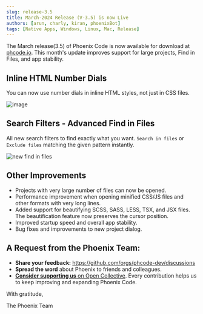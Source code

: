 ```yaml
---
slug: release-3.5
title: March-2024 Release (V-3.5) is now Live 
authors: [arun, charly, kiran, phoenixBot]
tags: [Native Apps, Windows, Linux, Mac, Release]
---
```


The March release(3.5) of Phoenix Code is now available for download
at [phcode.io](https://phcode.io).
This month's update improves support for large projects, Find in Files, and app stability.

## Inline HTML Number Dials

You can now use number dials in inline HTML styles, not just in CSS files.

![image](https://github.com/phcode-dev/phoenix/assets/5336369/f56ab73b-c080-4f01-a083-f41aa10c3d16)

## Search Filters - Advanced Find in Files

All new search filters to find exactly what you want. `Search in files` or
`Exclude files` matching the given pattern instantly.

![new find in files](https://github.com/phcode-dev/phoenix/assets/5336369/9a46a6a8-01a2-45db-aebc-9b280977bdc1)

## Other Improvements

-   Projects with very large number of files can now be opened.
-   Performance improvement when opening minified CSS/JS files and other formats
    with very long lines.
-   Added support for beautifying SCSS, SASS, LESS, TSX, and JSX files. The
    beautification feature now preserves the cursor position.
-   Improved startup speed and overall app stability.
-   Bug fixes and improvements to new project dialog.


## A Request from the Phoenix Team:
 * **Share your feedback:** https://github.com/orgs/phcode-dev/discussions
 * **Spread the word** about Phoenix to friends and colleagues.
 * [**Consider supporting us** on Open Collective](https://opencollective.com/phoenix-ide). Every contribution helps us to keep improving and expanding Phoenix Code.

With gratitude,

The Phoenix Team
